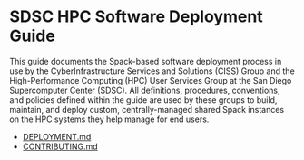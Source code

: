 # SDSC HPC Software Deployment Guide

This guide documents the Spack-based software deployment process in use by the CyberInfrastructure Services and Solutions (CISS) Group and the High-Performance Computing (HPC) User Services Group at the San Diego Supercomputer Center (SDSC). All definitions, procedures, conventions, and policies defined within the guide are used by these groups to build, maintain, and deploy custom, centrally-managed shared Spack instances on the HPC systems they help manage for end users.

- [DEPLOYMENT.md](DEPLOYMENT.md)
- [CONTRIBUTING.md](CONTRIBUTING.md)

